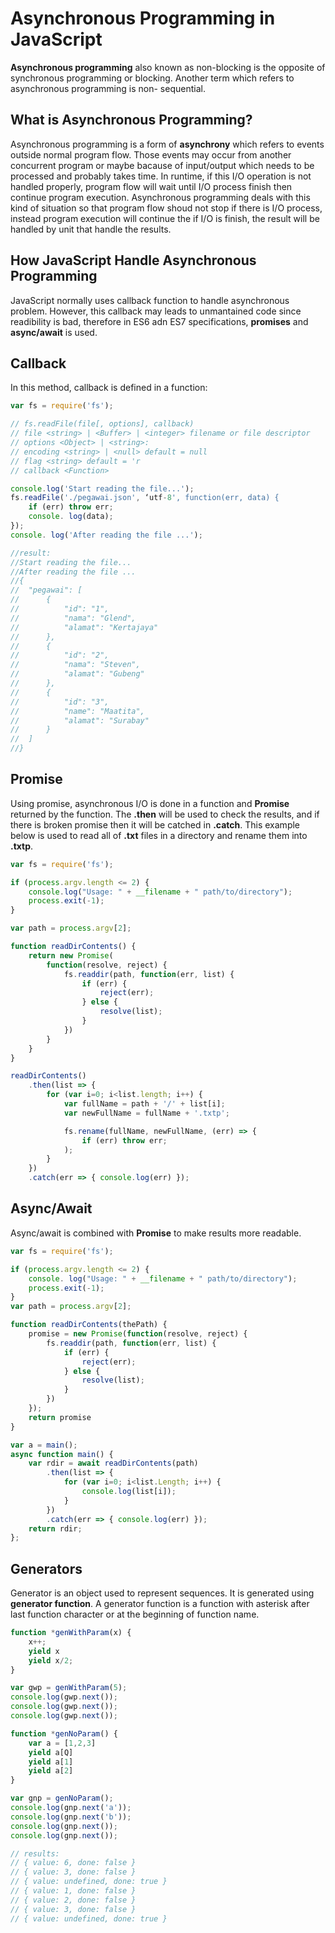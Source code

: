# Asynchronous Programming in JavaScript

__Asynchronous programming__ also known as non-blocking is the opposite of synchronous programming or blocking. Another term which refers to asynchronous programming is non- sequential.

## What is Asynchronous Programming?

Asynchronous programming is a form of __asynchrony__ which refers to events outside normal program flow. Those events may occur from another concurrent program or maybe bacause of input/output which needs to be processed and probably takes time. In runtime, if this I/O operation is not handled properly, program flow will wait until I/O process finish then continue program execution. Asynchronous programming deals with this kind of situation so that program flow shoud not stop if there is I/O process, instead program execution will continue the if I/O is finish, the result will be handled by unit that handle the results.

## How JavaScript Handle Asynchronous Programming

JavaScript normally uses callback function to handle asynchronous problem. However, this callback may leads to unmantained code since readibility is bad, therefore in ES6 adn ES7 specifications, __promises__ and __async/await__ is used.

## Callback

In this method, callback is defined in a function:

```js
var fs = require('fs');

// fs.readFile(file[, options], callback)
// file <string> | <Buffer> | <integer> filename or file descriptor
// options <Object> | <string>:
// encoding <string> | <null> default = null
// flag <string> default = 'r
// callback <Function>

console.log('Start reading the file...');
fs.readFile('./pegawai.json', ‘utf-8', function(err, data) {
    if (err) throw err;
    console. log(data);
});
console. log('After reading the file ...');

//result:
//Start reading the file...
//After reading the file ...
//{
//  "pegawai": [
//      {
//          "id": "1",
//          "nama": "Glend",
//          "alamat": "Kertajaya"
//      },
//      {
//          "id": "2",
//          "nama": "Steven",
//          "alamat": "Gubeng"
//      },
//      {
//          "id": "3",
//          "name": "Maatita",
//          "alamat": "Surabay"
//      }
//  ]
//}
```

## Promise

Using promise, asynchronous I/O is done in a function and __Promise__ returned by the function. The __.then__ will be used to check the results, and if there is broken promise then it will be catched in __.catch__. This example below is used to read all of __.txt__ files in a directory and rename them into __.txtp__.

```js
var fs = require('fs');

if (process.argv.length <= 2) {
    console.log("Usage: " + __filename + " path/to/directory");
    process.exit(-1);
}

var path = process.argv[2];

function readDirContents() {
    return new Promise(
        function(resolve, reject) {
            fs.readdir(path, function(err, list) {
                if (err) {
                    reject(err);
                } else {
                    resolve(list);
                }
            })
        }
    }
}

readDirContents()
    .then(list => {
        for (var i=0; i<list.length; i++) {
            var fullName = path + '/' + list[i];
            var newFullName = fullName + '.txtp';

            fs.rename(fullName, newFullName, (err) => {
                if (err) throw err;
            );
        }
    })
    .catch(err => { console.log(err) });
```

## Async/Await

Async/await is combined with __Promise__ to make results more readable.

```js
var fs = require('fs');

if (process.argv.length <= 2) {
    console. log("Usage: " + __filename + " path/to/directory");
    process.exit(-1);
}
var path = process.argv[2];

function readDirContents(thePath) {
    promise = new Promise(function(resolve, reject) {
        fs.readdir(path, function(err, list) {
            if (err) {
                reject(err);
            } else {
                resolve(list);
            }
        })
    });
    return promise
}

var a = main();
async function main() {
    var rdir = await readDirContents(path)
        .then(list => {
            for (var i=0; i<list.Length; i++) {
                console.log(list[i]);
            }
        })
        .catch(err => { console.log(err) });
    return rdir;
};
```

## Generators

Generator is an object used to represent sequences. It is generated using __generator function__. A generator function is a function with asterisk after last function character or at the beginning of function name.

```js
function *genWithParam(x) {
    x++;
    yield x
    yield x/2;
}

var gwp = genWithParam(5);
console.log(gwp.next());
console.log(gwp.next());
console.log(gwp.next());

function *genNoParam() {
    var a = [1,2,3]
    yield a[Q]
    yield a[1]
    yield a[2]
}

var gnp = genNoParam();
console.log(gnp.next('a'));
console.log(gnp.next('b'));
console.log(gnp.next());
console.log(gnp.next());

// results:
// { value: 6, done: false }
// { value: 3, done: false }
// { value: undefined, done: true }
// { value: 1, done: false }
// { value: 2, done: false }
// { value: 3, done: false }
// { value: undefined, done: true }
```